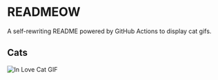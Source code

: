 # READMEOW

A self-rewriting README powered by GitHub Actions to display cat gifs.

## Cats

![In Love Cat GIF](https://media1.giphy.com/media/v1.Y2lkPTlhY2QwMmRhd3Y3OHNqbmdwMTVxbjQwb2Fva3Zyb3B6M3g0Nndlamgzazk4OWVmeCZlcD12MV9naWZzX3NlYXJjaCZjdD1n/MDJ9IbxxvDUQM/200.gif)
